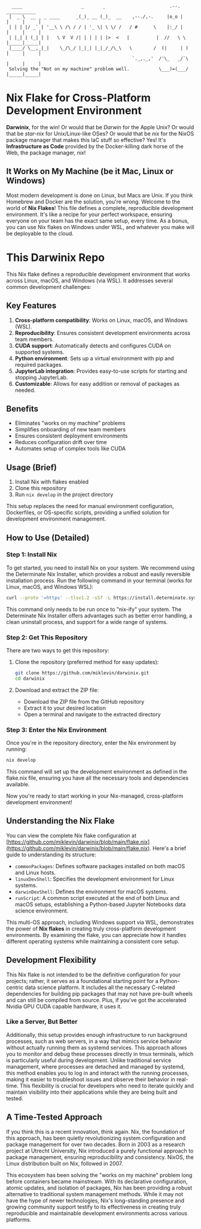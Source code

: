 
      ____                      _       _                        .--.      ___________
     |  _ \  __ _ _ ____      _(_)_ __ (_)_  __    ,--./,-.     |o_o |    |     |     |
     | | | |/ _` | '__\ \ /\ / / | '_ \| \ \/ /   / #      \    |:_/ |    |     |     |
     | |_| | (_| | |   \ V  V /| | | | | |>  <   |          |  //   \ \   |_____|_____|
     |____/ \__,_|_|    \_/\_/ |_|_| |_|_/_/\_\   \        /  (|     | )  |     |     |
                                                   `._,._,'  /'\_   _/`\  |     |     |
     Solving the "Not on my machine" problem well.           \___)=(___/  |_____|_____|

# Nix Flake for Cross-Platform Development Environment

**Darwinix**, for the win! Or would that be *Darwin* for the Apple Unix? Or would that
be *star-nix* for Unix/Linux-like OSes? Or would that be *nix* for the NixOS package
manager that makes this IaC stuff so effective? Yes! It's **Infrastructure as Code**
provided by the Docker-killing dark horse of the Web, the package manager, *nix*!

## It Works on My Machine (be it Mac, Linux or Windows)

Most modern development is done on Linux, but Macs are Unix. If you think
Homebrew and Docker are the solution, you're wrong. Welcome to the world of **Nix
Flakes**! This file defines a complete, reproducible development environment. It's
like a recipe for your perfect workspace, ensuring everyone on your team has the
exact same setup, every time. As a bonus, you can use Nix flakes on Windows
under WSL, and whatever you make will be deployable to the cloud.

# This Darwinix Repo

This Nix flake defines a reproducible development environment that works across
Linux, macOS, and Windows (via WSL). It addresses several common development
challenges:

## Key Features

1. **Cross-platform compatibility**: Works on Linux, macOS, and Windows (WSL).
2. **Reproducibility**: Ensures consistent development environments across team members.
3. **CUDA support**: Automatically detects and configures CUDA on supported systems.
4. **Python environment**: Sets up a virtual environment with pip and required packages.
5. **JupyterLab integration**: Provides easy-to-use scripts for starting and stopping JupyterLab.
6. **Customizable**: Allows for easy addition or removal of packages as needed.

## Benefits

- Eliminates "works on my machine" problems
- Simplifies onboarding of new team members
- Ensures consistent deployment environments
- Reduces configuration drift over time
- Automates setup of complex tools like CUDA

## Usage (Brief)

1. Install Nix with flakes enabled
2. Clone this repository
3. Run `nix develop` in the project directory

This setup replaces the need for manual environment configuration, Dockerfiles,
or OS-specific scripts, providing a unified solution for development environment
management.

## How to Use (Detailed)

### Step 1: Install Nix

To get started, you need to install Nix on your system. We recommend using the
Determinate Nix Installer, which provides a robust and easily reversible
installation process. Run the following command in your terminal (works for
Linux, macOS, and Windows WSL):

```bash
curl --proto '=https' --tlsv1.2 -sSf -L https://install.determinate.systems/nix | sh -s -- install
```

This command only needs to be run once to "nix-ify" your system. The Determinate
Nix Installer offers advantages such as better error handling, a clean uninstall
process, and support for a wide range of systems.

### Step 2: Get This Repository

There are two ways to get this repository:

1. Clone the repository (preferred method for easy updates):
   ```bash
   git clone https://github.com/miklevin/darwinix.git
   cd darwinix
   ```

2. Download and extract the ZIP file:
   - Download the ZIP file from the GitHub repository
   - Extract it to your desired location
   - Open a terminal and navigate to the extracted directory

### Step 3: Enter the Nix Environment

Once you're in the repository directory, enter the Nix environment by running:

```bash
nix develop
```

This command will set up the development environment as defined in the flake.nix
file, ensuring you have all the necessary tools and dependencies available.

Now you're ready to start working in your Nix-managed, cross-platform
development environment!

## Understanding the Nix Flake

You can view the complete Nix flake configuration at
[https://github.com/miklevin/darwinix/blob/main/flake.nix](https://github.com/miklevin/darwinix/blob/main/flake.nix).
Here's a brief guide to understanding its structure:

- `commonPackages`: Defines software packages installed on both macOS and Linux hosts.
- `linuxDevShell`: Specifies the development environment for Linux systems.
- `darwinDevShell`: Defines the environment for macOS systems.
- `runScript`: A common script executed at the end of both Linux and macOS
  setups, establishing a Python-based Jupyter Notebooks data science environment.

This multi-OS approach, including Windows support via WSL, demonstrates the
power of **Nix flakes** in creating truly cross-platform development environments.
By examining the flake, you can appreciate how it handles different operating
systems while maintaining a consistent core setup.

## Development Flexibility

This Nix flake is not intended to be the definitive configuration for your
projects; rather, it serves as a foundational starting point for a
Python-centric data science platform. It includes all the necessary C-related
dependencies for building pip packages that may not have pre-built wheels and
can still be compiled from source. Plus, if you've got the accelerated Nvidia
GPU CUDA capable hardware, it uses it.

### Like a Server, But Better

Additionally, this setup provides enough infrastructure to run background
processes, such as web servers, in a way that mimics service behavior without
actually running them as systemd services. This approach allows you to monitor
and debug these processes directly in tmux terminals, which is particularly
useful during development. Unlike traditional service management, where
processes are detached and managed by systemd, this method enables you to log in
and interact with the running processes, making it easier to troubleshoot issues
and observe their behavior in real-time. This flexibility is crucial for
developers who need to iterate quickly and maintain visibility into their
applications while they are being built and tested.

## A Time-Tested Approach

If you think this is a recent innovation, think again. Nix, the foundation of
this approach, has been quietly revolutionizing system configuration and package
management for over two decades. Born in 2003 as a research project at Utrecht
University, Nix introduced a purely functional approach to package management,
ensuring reproducibility and consistency. NixOS, the Linux distribution built on
Nix, followed in 2007. 

This ecosystem has been solving the "works on my machine" problem long before
containers became mainstream. With its declarative configuration, atomic
updates, and isolation of packages, Nix has been providing a robust alternative
to traditional system management methods. While it may not have the hype of
newer technologies, Nix's long-standing presence and growing community support
testify to its effectiveness in creating truly reproducible and maintainable
development environments across various platforms.


